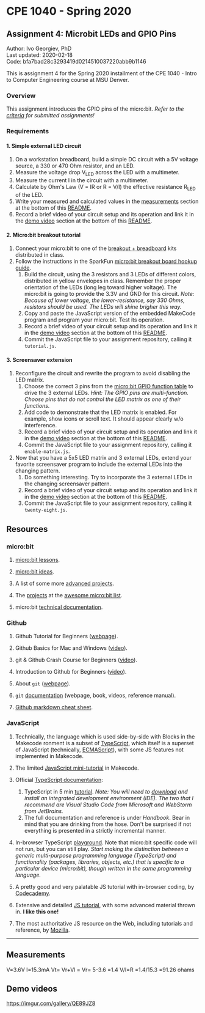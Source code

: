 # CPE 1040 - Spring 2020

## Assignment 4: Microbit LEDs and GPIO Pins

Author: Ivo Georgiev, PhD  
Last updated: 2020-02-18  
Code: bfa7bad28c3293419d0214510037220abb9b1146  

This is assignment 4 for the Spring 2020 installment of the CPE 1040 - Intro to Computer Engineering course at MSU Denver.

### Overview

This assignment introduces the GPIO pins of the micro:bit. _Refer to the [criteria](criteria.md) for submitted assignments!_

### Requirements

#### 1. Simple external LED circuit
1. On a workstation breadboard, build a simple DC circuit with a 5V voltage source, a 330 or 470 Ohm resistor, and an LED.
2. Measure the voltage drop V<sub>LED</sub> across the LED with a multimeter.
3. Measure the current I in the circuit with a multimeter.
4. Calculate by Ohm's Law (V = IR or R = V/I) the effective resistance R<sub>LED</sub> of the LED.
5. Write your measured and calculated values in the [measurements](#measurements) section at the bottom of this [README](README.md).
6. Record a brief video of your circuit setup and its operation and link it in the [demo video](#demo-video) section at the bottom of this [README](README.md).

#### 2. Micro:bit breakout tutorial
1. Connect your micro:bit to one of the [breakout + breadboard](https://imgur.com/gallery/qqRxBby) kits distributed in class.
2. Follow the instructions in the SparkFun [micro:bit breakout board hookup guide](https://learn.sparkfun.com/tutorials/microbit-breakout-board-hookup-guide). 
   1. Build the circuit, using the 3 resistors and 3 LEDs of different colors, distributed in yellow envelopes in class. Remember the proper orientation of the LEDs (long leg toward higher voltage). The micro:bit is going to provide the 3.3V and GND for this circuit. _Note: Because of lower voltage, the lower-resistance, say 330 Ohms, resistors should be used. The LEDs will shine brigher this way._
   2. Copy and paste the JavaScript version of the embedded MakeCode program and program your micro:bit. Test its operation.
   3. Record a brief video of your circuit setup and its operation and link it in the [demo video](#demo-video) section at the bottom of this [README](README.md).
   4. Commit the JavaScript file to your assignment repository, calling it `tutorial.js`.

#### 3. Screensaver extension
1. Reconfigure the circuit and rewrite the program to avoid disabling the LED matrix. 
   1. Choose the correct 3 pins from the [micro:bit GPIO function table](https://learn.sparkfun.com/tutorials/microbit-breakout-board-hookup-guide#hardware-overview) to drive the 3 external LEDs. _Hint: The GPIO pins are multi-function. Choose pins that do not control the LED matrix as one of their functions._
   2. Add code to demonstrate that the LED matrix is enabled. For example, show icons or scroll text. It should appear clearly w/o interference.
   3. Record a brief video of your circuit setup and its operation and link it in the [demo video](#demo-video) section at the bottom of this [README](README.md).   
   4. Commit the JavaScript file to your assignment repository, calling it `enable-matrix.js`.
2. Now that you have a 5x5 LED matrix and 3 external LEDs, extend your favorite screensaver program to include the external LEDs into the changing pattern. 
   1. Do something interesting. Try to incorporate the 3 external LEDs in the changing screensaver pattern.
   2. Record a brief video of your circuit setup and its operation and link it in the [demo video](#demo-video) section at the bottom of this [README](README.md).      
   3. Commit the JavaScript file to your assignment repository, calling it `twenty-eight.js`.

## Resources

### micro:bit 

1. [micro:bit lessons](https://makecode.microbit.org/lessons).

2. [micro:bit ideas](https://microbit.org/ideas/).

3. A list of some more [advanced projects](https://www.itpro.co.uk/desktop-hardware/26289/13-top-bbc-micro-bit-projects).

4. The [projects](https://github.com/carlosperate/awesome-microbit#%EF%B8%8F-projects) at the [awesome micro:bit list](https://github.com/carlosperate/awesome-microbit).

5. micro:bit [technical documentation](https://tech.microbit.org/).

### Github

1. Github Tutorial for Beginners ([webpage](https://product.hubspot.com/blog/git-and-github-tutorial-for-beginners)).

2. Github Basics for Mac and Windows ([video](https://www.youtube.com/watch?v=0fKg7e37bQE)).

3. git & Github Crash Course for Beginners ([video](https://www.youtube.com/watch?v=SWYqp7iY_Tc)).

4. Introduction to Github for Beginners ([video](https://www.youtube.com/watch?v=fQLK8Ib_SKk)).

5. About `git` ([webpage](https://git-scm.com/about)).

6. `git` [documentation](https://git-scm.com/doc) (webpage, book, videos, reference manual).

7. [Github markdown cheat sheet](https://github.com/adam-p/markdown-here/wiki/Markdown-Cheatsheet).

### JavaScript

1. Technically, the language which is used side-by-side with Blocks in the Makecode ronment is a subset of [TypeScript](https://makecode.com/language), which itself is a superset of JavaScript (technically, [ECMAScript](https://www.ecma-international.org/ecma-262/10.0/index.html#Title)), with some JS features not implemented in Makecode.

2. The limited [JavaScript mini-tutorial](https://makecode.microbit.org/javascript) in Makecode.

3. Official [TypeScript documentation](https://www.typescriptlang.org/docs/home.html):
   1. TypeScript in 5 min [tutorial](https://www.typescriptlang.org/docs/handbook/typescript-in-5-minutes.html). _Note: You will need to [download](https://www.typescriptlang.org/index.html#download-links) and install an integrated development environment (IDE). The two that I recommend are Visual Studio Code from Microsoft and WebStorm from JetBrains._
   2. The full documentation and reference is under _Handbook_. Bear in mind that you are drinking from the hose. Don't be surprised if not everything is presented in a strictly incremental manner.
   
4. In-browser TypeScript [playground](https://www.typescriptlang.org/play/index.html). Note that micro:bit specific code will not run, but you can still play. _Start making the distinction between a generic multi-purpose programming language (TypeScript) and functionality (packages, libraries, objects, etc.) that is specific to a particular device (micro:bit), though written in the same programming language._

5. A pretty good and very palatable JS tutorial with in-browser coding, by [Codecademy](https://www.codecademy.com/learn/introduction-to-javascript).

6. Extensive and detailed [JS tutorial](https://javascript.info/), with some advanced material thrown in. **I like this one!**

7. The most authoritative JS resource on the Web, including tutorials and reference, by [Mozilla](https://developer.mozilla.org/en-US/docs/Web/JavaScript).

---

## Measurements

V=3.6V
I=15.3mA
Vt= Vr+Vl = Vr= 5-3.6 =1.4
V/I=R =1.4/15.3 =91.26 ohams

## Demo videos

https://imgur.com/gallery/QE89JZ8
